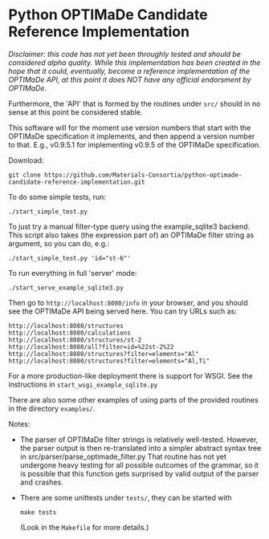 Python OPTIMaDe Candidate Reference Implementation
==================================================

*Disclaimer: this code has not yet been throughly tested and should be
considered alpha quality. While this implementation has been
created in the hope that it could, eventually, become a reference
implementation of the OPTIMaDe API, at this point it does NOT
have any official endorsment by OPTIMaDe.*

Furthermore, the 'API' that is formed by the routines under `src/`
should in no sense at this point be considered stable.

This software will for the moment use version numbers
that start with the OPTIMaDe specification it implements, and then
append a version number to that. E.g., v0.9.5.1 for 
implementing v0.9.5 of the OPTIMaDe specification.

Download:
```
git clone https://github.com/Materials-Consortia/python-optimade-candidate-reference-implementation.git
```

To do some simple tests, run:
```
./start_simple_test.py
```
To just try a manual filter-type query using the example\_sqlite3 backend. This script also takes (the expression part of) an OPTIMaDe filter string as argument, so you can do, e.g.:
```
./start_simple_test.py 'id="st-6"'
```

To run everything in full 'server' mode:
```
./start_serve_example_sqlite3.py
```
Then go to `http://localhost:8080/info` in your browser, and you should
see the OPTIMaDe API being served here. You can try URLs such as:
```
http://localhost:8080/structures
http://localhost:8080/calculations
http://localhost:8080/structures/st-2
http://localhost:8080/all?filter=id=%22st-2%22
http://localhost:8080/structures?filter=elements="Al"
http://localhost:8080/structures?filter=elements="Al,Ti"
```

For a more production-like deployment there is support for WSGI.
See the instructions in `start_wsgi_example_sqlite.py`

There are also some other examples of using parts of the provided
routines in the directory `examples/`.


Notes: 

- The parser of OPTIMaDe filter strings is relatively well-tested. 
  However, the parser output is then re-translated into a simpler 
  abstract syntax tree in src/parser/parse_optimade_filter.py
  That routine has not yet undergone heavy testing for all possible
  outcomes of the grammar, so it is possible that this function
  gets surprised by valid output of the parser and crashes.
   
- There are some unittests under `tests/`, they can be started with
  ```
  make tests
  ```
  (Look in the `Makefile` for more details.)


